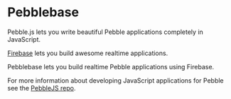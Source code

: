 Pebblebase
=========

Pebble.js lets you write beautiful Pebble applications completely in JavaScript.

[Firebase](https://www.firebase.com/) lets you build awesome realtime applications.

Pebblebase lets you build realtime Pebble applications using Firebase.

For more information about developing JavaScript applications for Pebble see the [PebbleJS repo](https://github.com/pebble/pebblejs/).

